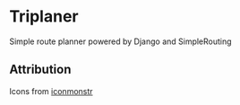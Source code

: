 Triplaner
=========

Simple route planner powered by Django and SimpleRouting

Attribution
-----------
Icons from [iconmonstr](http://iconmonstr.com/)
